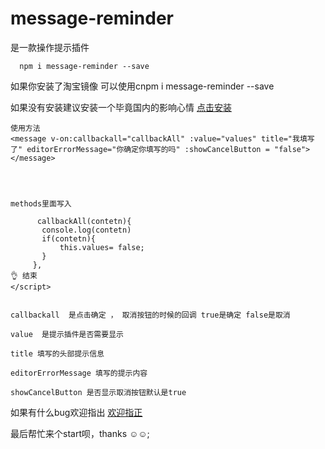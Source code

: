 # message-reminder

是一款操作提示插件

```
  npm i message-reminder --save

```

 
  如果你安装了淘宝镜像 可以使用cnpm i message-reminder --save <br/>


  如果没有安装建议安装一个毕竟国内的影响心情 [点击安装](https://npm.taobao.org/)
  

```
使用方法  
<message v-on:callbackall="callbackAll" :value="values" title="我填写了" editorErrorMessage="你确定你填写的吗" :showCancelButton = "false"></message>




methods里面写入

      callbackAll(contetn){
       console.log(contetn)
       if(contetn){
           this.values= false;
       }
     },
👌 结束
</script>


```



```
callbackall  是点击确定 ， 取消按钮的时候的回调 true是确定 false是取消

value  是提示插件是否需要显示

title 填写的头部提示信息

editorErrorMessage 填写的提示内容

showCancelButton 是否显示取消按钮默认是true

```




 如果有什么bug欢迎指出  [欢迎指正](https://github.com/zhanglongdream/iosSelect/issues/1)

  
   最后帮忙来个start呗，thanks ☺☺;
